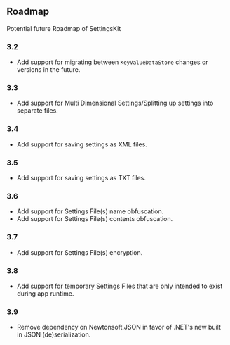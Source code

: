 ## Roadmap
Potential future Roadmap of SettingsKit

### 3.2
* Add support for migrating between ``KeyValueDataStore`` changes or versions in the future.

### 3.3
* Add support for Multi Dimensional Settings/Splitting up settings into separate files.

### 3.4
* Add support for saving settings as XML files.

### 3.5
* Add support for saving settings as TXT files.

### 3.6
* Add support for Settings File(s) name obfuscation.
* Add support for Settings File(s) contents obfuscation.

### 3.7
* Add support for Settings File(s) encryption.

### 3.8
* Add support for temporary Settings Files that are only intended to exist during app runtime.

### 3.9
* Remove dependency on Newtonsoft.JSON in favor of .NET's new built in JSON (de)serialization.
